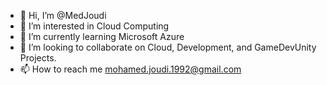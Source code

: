 - 👋 Hi, I’m @MedJoudi
- 👀 I’m interested in Cloud Computing
- 🌱 I’m currently learning Microsoft Azure
- 💞️ I’m looking to collaborate on Cloud, Development, and GameDevUnity Projects.
- 📫 How to reach me mohamed.joudi.1992@gmail.com

<!---
MedJoudi/MedJoudi is a ✨ special ✨ repository because its `README.md` (this file) appears on your GitHub profile.
You can click the Preview link to take a look at your changes.
--->
